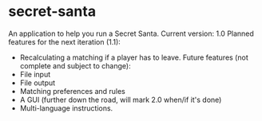 # secret-santa
An application to help you run a Secret Santa. 
Current version: 1.0
Planned features for the next iteration (1.1):
- Recalculating a matching if a player has to leave.
Future features (not complete and subject to change):
- File input
- File output
- Matching preferences and rules
- A GUI (further down the road, will mark 2.0 when/if it's done)
- Multi-language instructions.

